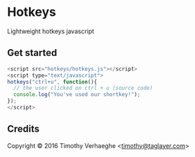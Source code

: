 # Hotkeys
Lightweight hotkeys javascript

## Get started
```js
<script src="hotkeys/hotkeys.js"></script>
<script type="text/javascript">
hotkeys("ctrl+u", function(){
  // the user clicked on ctrl + u (source code)
  console.log("You've used our shortkey!");
});
</script>
```

## Credits
Copyright © 2016 Timothy Verhaeghe <<timothy@taglayer.com>>
